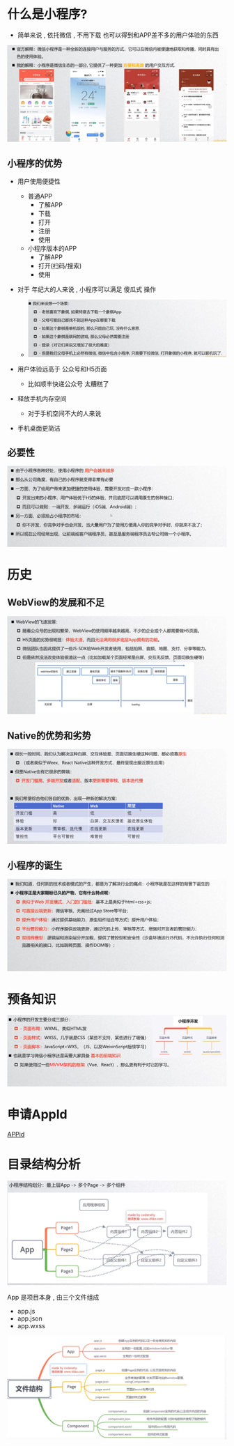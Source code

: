 # 什么是小程序?

- 简单来说 , 依托微信 , 不用下载 也可以得到和APP差不多的用户体验的东西



![](assets\小程序-01.jpg) 



## 小程序的优势

- 用户使用便捷性
  - 普通APP
    - 了解APP
    - 下载
    - 打开
    - 注册
    - 使用
  - 小程序版本的APP
    - 了解APP
    - 打开(扫码/搜索)
    - 使用
- 对于 年纪大的人来说 , 小程序可以满足 傻瓜式 操作
  - ![](assets\小程序-02.jpg)

- 用户体验远高于 公众号和H5页面
  - 比如顺丰快递公众号 太糟糕了
- 释放手机内存空间
  - 对于手机空间不大的人来说  
- 手机桌面更简洁



## 必要性

![](assets\小程序-04.jpg)





# 历史

## WebView的发展和不足

![](assets\小程序-05.jpg)



## Native的优势和劣势

![](assets\小程序-06.jpg)



## 小程序的诞生

![](assets\小程序-07.jpg)



# 预备知识

![](assets\小程序-08.jpg)





# 申请AppId

[APPid](https://mp.weixin.qq.com/wxamp/devprofile/get_profile?token=474236235&lang=zh_CN)





# 目录结构分析

![](assets\miniProgram-1.jpg)



App 是项目本身 , 由三个文件组成

- app.js
- app.json
- app.wxss



![](assets\miniProgram-2.jpg)

